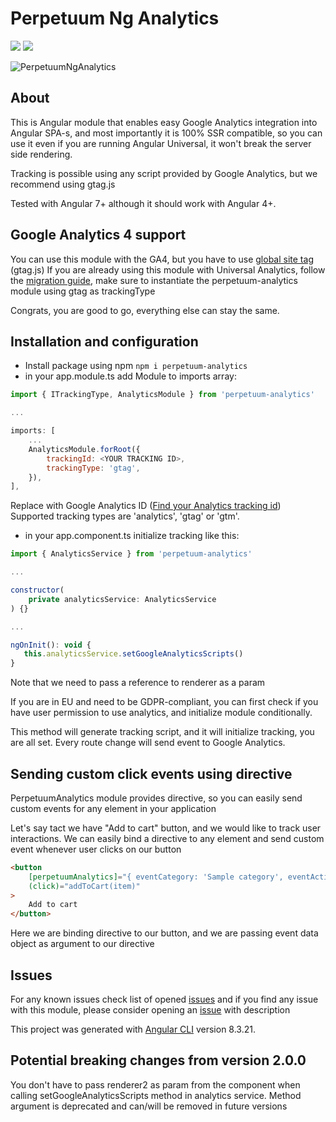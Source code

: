 # Perpetuum Ng Analytics

[![](https://img.shields.io/badge/version-1.1.4-green.svg)](https://perpetuum.eu)
[![](https://img.shields.io/badge/Angular-7+-informational.svg)](https://angular.io)

![PerpetuumNgAnalytics](https://repository-images.githubusercontent.com/239224377/1e536b00-4b7d-11ea-8f95-3681c51d54bd)

## About

This is Angular module that enables easy Google Analytics integration into Angular SPA-s, and most importantly it is 100% SSR compatible, so you can use it even if you are running Angular Universal, it won't break the server side rendering.

Tracking is possible using any script provided by Google Analytics, but we recommend using gtag.js

Tested with Angular 7+ although it should work with Angular 4+.

## Google Analytics 4 support

You can use this module with the GA4, but you have to use [global site tag](<https://developers.google.com/analytics/devguides/collection/gtagjs#:~:text=The%20global%20site%20tag%20(gtag,non%2Dproduct%20specific)%20gtag.>) (gtag.js)
If you are already using this module with Universal Analytics, follow the [migration guide](https://support.google.com/analytics/answer/10759417?hl=en), make sure to instantiate the perpetuum-analytics module using gtag as trackingType

Congrats, you are good to go, everything else can stay the same.

## Installation and configuration

-   Install package using npm `npm i perpetuum-analytics`
-   in your app.module.ts add Module to imports array:

```javascript
import { ITrackingType, AnalyticsModule } from 'perpetuum-analytics'

...

imports: [
    ...
    AnalyticsModule.forRoot({
        trackingId: <YOUR TRACKING ID>,
        trackingType: 'gtag',
    }),
],
```

Replace <YOUR TRACKING ID> with Google Analytics ID ([Find your Analytics tracking id](https://support.google.com/analytics/answer/1008080?hl=en))
Supported tracking types are 'analytics', 'gtag' or 'gtm'.

-   in your app.component.ts initialize tracking like this:

```javascript
import { AnalyticsService } from 'perpetuum-analytics'

...

constructor(
    private analyticsService: AnalyticsService
) {}

...

ngOnInit(): void {
   this.analyticsService.setGoogleAnalyticsScripts()
}
```

Note that we need to pass a reference to renderer as a param

If you are in EU and need to be GDPR-compliant, you can first check if you have user permission to use analytics, and initialize module conditionally.

This method will generate tracking script, and it will initialize tracking, you are all set. Every route change will send event to Google Analytics.

## Sending custom click events using directive

PerpetuumAnalytics module provides directive, so you can easily send custom events for any element in your application

Let's say tact we have "Add to cart" button, and we would like to track user interactions. We can easily bind a directive to any element and send custom event whenever user clicks on our button

```html
<button
    [perpetuumAnalytics]="{ eventCategory: 'Sample category', eventAction: 'Add to cart click', eventLabel: 'item.name', eventValue: item.price }"
    (click)="addToCart(item)"
>
    Add to cart
</button>
```

Here we are binding directive to our button, and we are passing event data object as argument to our directive

## Issues

For any known issues check list of opened [issues](https://github.com/nrozic/perpetuum-ng-analytics/issues) and if you find any issue with this module, please consider opening an [issue](https://github.com/nrozic/perpetuum-ng-analytics/issues/new) with description

This project was generated with [Angular CLI](https://github.com/angular/angular-cli) version 8.3.21.

## Potential breaking changes from version 2.0.0

You don't have to pass renderer2 as param from the component when calling setGoogleAnalyticsScripts method in analytics service.
Method argument is deprecated and can/will be removed in future versions
